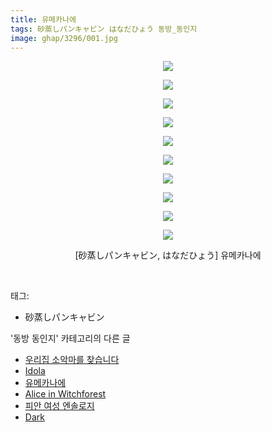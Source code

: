 ```yaml
---
title: 유메카나에
tags: 砂蒸しパンキャビン はなだひょう 동방_동인지
image: ghap/3296/001.jpg
---
```

<div class="article">
<p style="text-align: center; clear: none; float: none;"></p>
<p style="text-align: center; clear: none; float: none;"></p>
<p style="text-align: center; clear: none; float: none;"></p>
<p style="text-align: center; clear: none; float: none;"></p>
<p style="text-align: center; clear: none; float: none;"></p>
<p style="text-align: center; clear: none; float: none;"></p>
<p style="text-align: center; clear: none; float: none;"></p>
<p style="text-align: center; clear: none; float: none;"></p>
<p style="text-align: center; clear: none; float: none;"></p>
<p style="text-align: center; clear: none; float: none;"></p>
<p style="text-align: center; clear: none; float: none;"></p>
<p style="text-align: center; clear: none; float: none;"></p>
<p style="text-align: center; clear: none; float: none;"></p>
<p style="text-align: center; clear: none; float: none;"></p>
<p style="text-align: center; clear: none; float: none;"></p>
<p style="text-align: center; clear: none; float: none;"></p>
<p style="text-align: center; clear: none; float: none;"></p>
<p style="text-align: center; clear: none; float: none;"></p>
<p style="text-align: center; clear: none; float: none;"></p>
<p style="text-align: center; clear: none; float: none;"></p>
<p style="text-align: center; clear: none; float: none;"></p>
<p style="text-align: center; clear: none; float: none;"></p>
<p style="text-align: center; clear: none; float: none;"></p>
<p style="text-align: center; clear: none; float: none;"></p>
<p style="text-align: center; clear: none; float: none;"></p>
<p style="text-align: center; clear: none; float: none;"></p>
<p style="text-align: center; clear: none; float: none;"></p>
<p style="text-align: center; clear: none; float: none;"></p>
<p style="text-align: center; clear: none; float: none;"><img src="{{ site.nasurl }}/ghap/3296/001.jpg"/></p>
<p style="text-align: center; clear: none; float: none;"><img src="{{ site.nasurl }}/ghap/3296/002.jpg"/></p>
<p style="text-align: center; clear: none; float: none;"><img src="{{ site.nasurl }}/ghap/3296/003.jpg"/></p>
<p style="text-align: center; clear: none; float: none;"><img src="{{ site.nasurl }}/ghap/3296/004.jpg"/></p>
<p style="text-align: center; clear: none; float: none;"><img src="{{ site.nasurl }}/ghap/3296/005.jpg"/></p>
<p style="text-align: center; clear: none; float: none;"><img src="{{ site.nasurl }}/ghap/3296/006.jpg"/></p>
<p style="text-align: center; clear: none; float: none;"><img src="{{ site.nasurl }}/ghap/3296/007.jpg"/></p>
<p style="text-align: center; clear: none; float: none;"><img src="{{ site.nasurl }}/ghap/3296/008.jpg"/></p>
<p style="text-align: center; clear: none; float: none;"><img src="{{ site.nasurl }}/ghap/3296/009.jpg"/></p>
<p style="text-align: center; clear: none; float: none;"><img src="{{ site.nasurl }}/ghap/3296/010.jpg"/></p>
<p style="text-align: center; clear: none; float: none;">[砂蒸しパンキャビン, はなだひょう] 유메카나에</p>
<p><br/></p>
</div><div class="tagTrail">
<p>태그: </p>
<ul>
<li>砂蒸しパンキャビン</li>
</ul>
</div><div class="another">
<p>'동방 동인지' 카테고리의 다른 글</p>
<ul>
<li><a href="/2017-05-24-ghap_3299">우리집 소악마를 찾습니다</a></li>
<li><a href="/2017-05-24-ghap_3298">Idola</a></li>
<li><a href="/2017-05-24-ghap_3296">유메카나에</a></li>
<li><a href="/2017-05-23-ghap_3283">Alice in Witchforest</a></li>
<li><a href="/2017-05-23-ghap_3282">피안 여성 엔솔로지</a></li>
<li><a href="/2017-05-23-ghap_3280">Dark</a></li>
</ul>
</div><div class="cb_module cb_fluid">
<div class="cb_wrt cb_profile">
</div><!-- commentList close -->
</div>